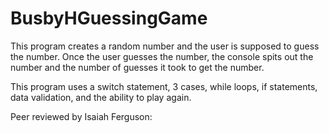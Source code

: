 # BusbyHGuessingGame



This program creates a random number and the user is supposed to guess the number. Once the user guesses the number, the console spits out the number and the number of guesses it took to get the number.

This program uses a switch statement, 3 cases, while loops, if statements, data validation, and the ability to play again. 

Peer reviewed by Isaiah Ferguson:
